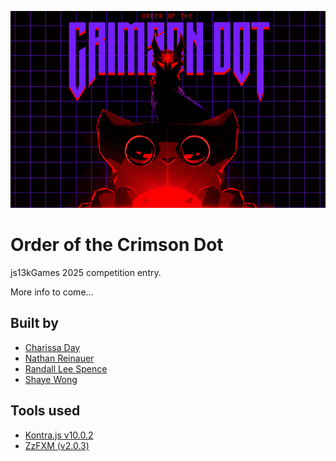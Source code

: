 <p align="center">
 <img alt="Order of the Crimson Dot" src="/assets/c.png"/>
</p>

# Order of the Crimson Dot

js13kGames 2025 competition entry.

More info to come...

## Built by

 - [Charissa Day](https://github.com/LoafyLilu)
 - [Nathan Reinauer](https://github.com/nathanreinauer)
 - [Randall Lee Spence](https://github.com/analoguerls)
 - [Shaye Wong](https://github.com/Shaye-designs)

## Tools used

 - [Kontra.js v10.0.2](https://straker.github.io/kontra/)
 - [ZzFXM (v2.0.3)](https://github.com/keithclark/ZzFXM)

